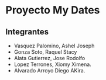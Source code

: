 # Proyecto My Dates
## Integrantes
- Vasquez Palomino, Ashel Joseph
- Gonza Soto, Raquel Stacy
- Alata Gutierrez, Jose Rodolfo
- Lopez Terrones, Xiomy Ximena.
- Alvarado Arroyo Diego AKira.


